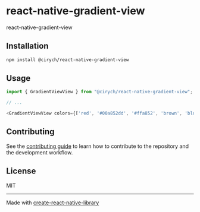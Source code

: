 # react-native-gradient-view

react-native-gradient-view

## Installation

```sh
npm install @cirych/react-native-gradient-view
```

## Usage

```js
import { GradientViewView } from "@cirych/react-native-gradient-view";

// ...

<GradientViewView colors={['red', '#00a852dd', '#ffa852', 'brown', 'blue']} angle={15} />
```

## Contributing

See the [contributing guide](CONTRIBUTING.md) to learn how to contribute to the repository and the development workflow.

## License

MIT

---

Made with [create-react-native-library](https://github.com/callstack/react-native-builder-bob)
